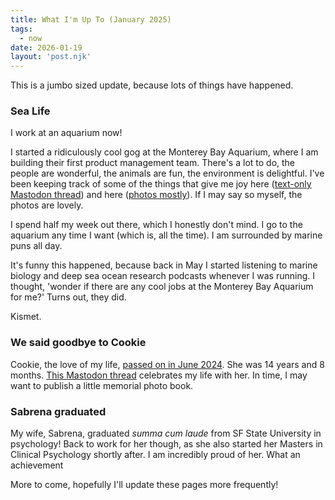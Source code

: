```yaml
---
title: What I'm Up To (January 2025)
tags: 
  - now
date: 2026-01-19
layout: 'post.njk'
---
```


This is a jumbo sized update, because lots of things have happened.

### Sea Life

I work at an aquarium now!

I started a ridiculously cool gog at the Monterey Bay Aquarium, where I am building their first product management team. There's a lot to do, the people are wonderful, the animals are fun, the environment is delightful. I've been keeping track of some of the things that give me joy here ([text-only Mastodon thread](https://hachyderm.io/@skinnylatte/113442659228151232)) and here ([photos mostly](https://hachyderm.io/@skinnylatte/113431347101858937)). If I may say so myself, the photos are lovely.

I spend half my week out there, which I honestly don't mind. I go to the aquarium any time I want (which is, all the time). I am surrounded by marine puns all day. 

It's funny this happened, because back in May I started listening to marine biology and deep sea ocean research podcasts whenever I was running. I thought, 'wonder if there are any cool jobs at the Monterey Bay Aquarium for me?' Turns out, they did.

Kismet.

### We said goodbye to Cookie

Cookie, the love of my life, [passed on in June 2024](/posts/cookie-the-cavalier/). She was 14 years and 8 months. [This Mastodon thread](https://hachyderm.io/deck/@skinnylatte/112293528048638569) celebrates my life with her. In time, I may want to publish a little memorial photo book.

### Sabrena graduated

My wife, Sabrena, graduated _summa cum laude_ from SF State University in psychology! Back to work for her though, as she also started her Masters in Clinical Psychology shortly after. I am incredibly proud of her. What an achievement

More to come, hopefully I'll update these pages more frequently!
